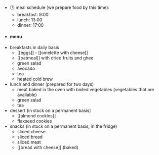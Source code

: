 - 🕐 meal schedule (we prepare food by this time):
	- breakfast: 9:00
	- lunch: 13:00
	- dinner: 17:00
- #### menu
- breakfasts in daily basis
	- [[eggs]] - [[omelette with cheese]]
	- [[oatmeal]] with dried fruits and ghee
	- green salad
	- avocado
	- tea
	- heated cold brew
- lunch and dinner (prepared for two days)
	- meat baked in the oven with boiled vegetables (vegetables that are available)
	- green salad
	- tea
- dessert (in stock on a permanent basis)
	- [[almond cookies]]
	- flaxseed cookies
- snacks (in stock on a permanent basis, in the fridge)
	- sliced cheese
	- sliced bread
	- sliced meat
	- [[bread with cheese]] (baked)